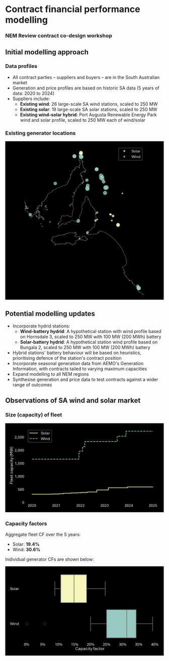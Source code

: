 # Contract financial performance modelling

### **NEM Review contract co-design workshop**

## Initial modelling approach

### Data profiles

* All contract parties – suppliers and buyers – are in the South Australian market
* Generation and price profiles are based on historic SA data (5 years of data: 2020 to 2024)
* Suppliers include:
  - **Existing wind**: 26 large-scale SA wind stations, scaled to 250 MW
  - **Existing solar**: 19 large-scale SA solar stations, scaled to 250 MW
  - **Existing wind-solar hybrid**: Port Augusta Renewable Energy Park wind and solar profile, scaled to 250 MW each of wind/solar

### Existing generator locations

![Generator locations](./charts/sa_generator_locations.png)

## Potential modelling updates

* Incorporate hydrid stations: 
  - **Wind-battery hydrid**: A hypothetical station with wind profile based on Hornsdale 3, scaled to 250 MW with 100 MW (200 MWh) battery
  - **Solar-battery hydrid**: A hypothetical station wind profile based on Bungala 2, scaled to 250 MW with 100 MW (200 MWh) battery
* Hybrid stations' battery behaviour will be based on heuristics, prioritising defence of the station's contract position
* Incorporate seasonal generation data from AEMO's Generation Information, with contracts tailed to varying maximum capacities 
* Expand modelling to all NEM regions
* Synthesise generation and price data to test contracts against a wider range of outcomes

## Observations of SA wind and solar market

### Size (capacity) of fleet

![Generator locations](./charts/growth_of_sa_fleet.png)

### Capacity factors

Aggregate fleet CF over the 5 years:
* Solar: **19.4%**
* Wind: **30.6%**

Individual generator CFs are shown below:

![Generator locations](./charts/sa_fleet_capacity_factors.png)

